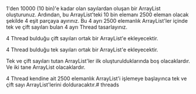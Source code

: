 1'den 10000 (10 bin)'e kadar olan sayılardan oluşan bir ArrayList oluşturunuz. Ardından, bu ArrayList'teki 10 bin elemanı 2500 eleman olacak şekilde 4 eşit parçaya ayırınız. Bu 4 ayrı 2500 elemanlık ArrayList'ler içinde tek ve çift sayıları bulan 4 ayrı Thread tasarlayınız.

4 Thread bulduğu çift sayıları ortak bir ArrayList'e ekleyecektir.

4 Thread bulduğu tek sayıları ortak bir ArrayList'e ekleyecektir.

Tek ve çift sayıları tutan ArrayList'ler ilk oluşturulduklarında boş olacaklardır. Ve iki tane ArrayList olacaklardır.

4 Thread kendine ait 2500 elemanlık ArrayList'i işlemeye başlayınca tek ve çift sayı ArrayList'lerini dolduracaktır.# threads
